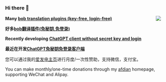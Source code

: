 ### Hi there 👋
<a href="https://github.com/akl7777777">
  <img align="right" src="https://github-readme-stats-mu-azure.vercel.app/api?username=akl7777777&show_icons=true&theme=default" />
</a>

**Many [bob translation plugins (key-free, login-free)](https://github.com/akl7777777/bob-plugin-akl-deepl-free-translate)**

**好多[bob翻译插件(免秘钥,免登录)](https://github.com/akl7777777/bob-plugin-akl-deepl-free-translate)**

**Recently developing [ChatGPT client without secret key and login](https://github.com/akl7777777/ShellGPT)**

**最近在开发[ChatGPT免秘钥免登录客户端](https://github.com/akl7777777/ShellGPT)**

您可以通过我的[爱发电主页](https://afdian.net/a/akl7777777)进行月度/一次性赞助，支持微信，支付宝。

You can make monthly/one-time donations through my [afdian](https://afdian.net/a/akl7777777) homepage, supporting WeChat and Alipay.

<!--
**akl7777777/akl7777777** is a ✨ _special_ ✨ repository because its `README.md` (this file) appears on your GitHub profile.

Here are some ideas to get you started:

- 🔭 I’m currently working on ...
- 🌱 I’m currently learning ...
- 👯 I’m looking to collaborate on ...
- 🤔 I’m looking for help with ...
- 💬 Ask me about ...
- 📫 How to reach me: ...
- 😄 Pronouns: ...
- ⚡ Fun fact: ...
-->
